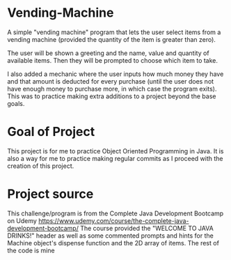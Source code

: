 # Vending-Machine

A simple "vending machine" program that lets the user select items from a vending machine (provided the quantity of the item is greater than zero).

The user will be shown a greeting and the name, value and quantity of available items. Then they will be prompted to choose which item to take.

I also added a mechanic where the user inputs how much money they have and that amount is deducted for every purchase (until the user does not have enough money to purchase more, in which case the program exits). This was to practice making extra additions to a project beyond the base goals. 

# Goal of Project
This project is for me to practice Object Oriented Programming in Java. It is also a way for me to practice making regular commits as I proceed with the creation of this project. 

# Project source
This challenge/program is from the Complete Java Development Bootcamp on Udemy https://www.udemy.com/course/the-complete-java-development-bootcamp/
The course provided the "WELCOME TO JAVA DRINKS!" header as well as some commented prompts and hints for the Machine object's dispense function and the 2D array of items. The rest of the code is mine 
